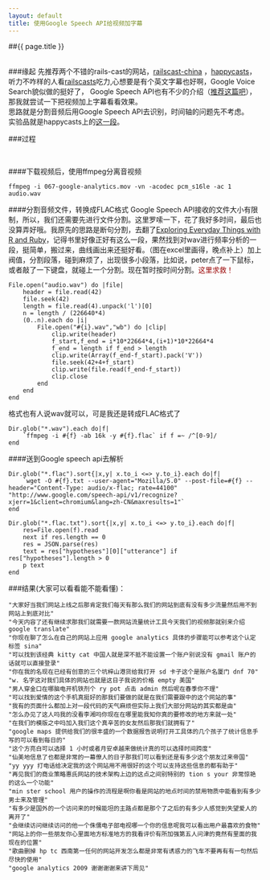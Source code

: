 ```yaml
---
layout: default
title: 使用Google Speech API给视频加字幕
---
```


##{{ page.title }}  
<br/>

###缘起
先推荐两个不错的rails-cast的网站，[railscast-china](http://railscasts-china.com/) ，[happycasts](http://happycasts.net/)，听力不咋样的人看[railscasts](http://railscasts.com/)吃力,心想要是有个英文字幕也好啊，Google Voice Search貌似做的挺好了， Google Speech API也有不少的介绍（[推荐这篇吧](http://blog.csdn.net/dlangu0393/article/details/7214728)），那我就尝试一下把视频加上字幕看看效果。  
思路就是分割音频后用Google Speech API去识别，时间轴的问题先不考虑。  
实验品就是happycasts上的[这一段](http://happycasts.net/episodes/67)。

###过程
  
<br>

####下载视频后，使用ffmpeg分离音视频

	ffmpeg -i 067-google-analytics.mov -vn -acodec pcm_s16le -ac 1 audio.wav  

####分割音频文件，转换成FLAC格式
Google Speech API接收的文件大小有限制，所以，我们还需要先进行文件分割。这里罗嗦一下，花了我好多时间，最后也没算弄好哦。我原先的思路是断句分割，去翻了[Exploring Everyday Things with R and Ruby](http://shop.oreilly.com/product/0636920022626.do)，记得书里好像正好有这么一段，果然找到对wav进行频率分析的一段，挺简单，搬过来，曲线画出来还挺好看。（图在excel里画得，晚点补上）加上阀值，分割段落，碰到麻烦了，出现很多小段落，比如说，peter点了一下鼠标，或者敲了一下键盘，就碰上一个分割。现在暂时按时间分割。<font color="#990000">这里求救！</font>

	File.open("audio.wav") do |file|
  		header = file.read(42)
  		file.seek(42)
  		length = file.read(4).unpack('l')[0] 
  		n = length / (226640*4) 
  		(0..n).each do |i|
			File.open("#{i}.wav","wb") do |clip|
				clip.write(header)
				f_start,f_end = i*10*22664*4,(i+1)*10*22664*4
				f_end = length if f_end > length 
				clip.write(Array(f_end-f_start).pack('V'))
				file.seek(42+4+f_start)
				clip.write(file.read(f_end-f_start))
				clip.close	
			end    
  		end
	end

格式也有人说wav就可以，可是我还是转成FLAC格式了  

	Dir.glob("*.wav").each do|f|
		`ffmpeg -i #{f} -ab 16k -y #{f}.flac` if f =~ /^[0-9]/
	end

####送到Google speech api去解析

	Dir.glob("*.flac").sort{|x,y| x.to_i <=> y.to_i}.each do|f|
		`wget -O #{f}.txt --user-agent="Mozilla/5.0" --post-file=#{f} --header="Content-Type: audio/x-flac; rate=44100" "http://www.google.com/speech-api/v1/recognize?xjerr=1&client=chromium&lang=zh-CN&maxresults=1"`
	end

	Dir.glob("*.flac.txt").sort{|x,y| x.to_i <=> y.to_i}.each do|f|
		res=File.open(f).read
		next if res.length == 0
		res = JSON.parse(res)
		text = res["hypotheses"][0]["utterance"] if res["hypotheses"].length > 0
		p text
	end


###结果(大家可以看看能不能看懂)：

	"大家好当我们网站上线之后那肯定我们每天有那么我们的网站到底有没有多少流量然后用不到网站上到底对比"
	"今天内容了还有继续求那我们就需要一款网站流量统计工具今天我们的视频那就别来介绍 google translate"
	"你现在聊了怎么在自己的网站上应用 google analytics 具体的步骤能可以参考这个认定标签 sina"
	"可以找到该经典 kitty cat 中国人就是深不抵不能设置一个账户别说没有 gmail 账户的话就可以直接登录"
	"你在我的名现在已经有创意的三个坑梓山港货给我打开 sd 卡子这个是账户名厦门 dnf 70"
	"w. 名字这对我们具体的网站也就是这日子我说的价格 empty 美国"
	"男人穿金口在哪脑电开机铁剂个 ry pot 点击 admin 然后呢在春季你不理"
	"可以找到爱情的这个手机真挺好的那我们要做的就是在我们需要跟中的这个网站的事"
	"我有的页面什么都加上对一段代码的天气麻烦但实际上我们大部分网站的其实都是由"
	"怎么办见了这人吗我的没看李湘吗你现在在哪里能我知你真的要修改的地方来就一处"
	"在我们的模版之中吗加入我们这个真辛苦的女友然后那我们就拥有了"
	"google maps 提供给我们的很丰盛的一个数据报告说明打开工具体的几个孩子了统计信息手写的可以看到每日的"
	"这个方亮白可以选择 1 小时或者月安卓越来做统计真的可以选择时间跨度"
	"仙美地信息了也都是非常的一幕僚人的日子那我们可以看到还是有多少这个朋友过来帝国"
	"yy yyy 打电话给决定我的这个网站用不用很好的这个可以支持这些信息的都有助于"
	"再见我们的商业策略惠氏网站的技术架构上边的这点之间别特别的 tion s your 非常惊艳的这么一个功能"
	"min ster school 用户的操作的流程是啊你看是网站的地点时间的禁用物质中能看到有多少男士来及管理"
	"有多少是国外的一个访问来的时候能坦的主路点都是那个了之后的有多少人感觉到失望爱人的离开了"
	"会继续访问继续访问的他一个侏儒电子部电视哪一个你的信息呢我可以看出用户最喜欢的食物"
	"网站上的你一些朋友你心里面地方标准地方的我看评价有所加强第五人问津的竟然有里面的我现在的位置"
	"歌曲删掉 hp tc 西南第一任何的网站开发怎么都是非常有诱惑力的飞车不要再有有一句然后尽快的使用"
	"google analytics 2009 谢谢谢谢来讲下周见"

